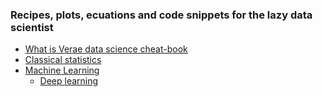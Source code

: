 ### Recipes, plots, ecuations and code snippets for the lazy data scientist


* [What is Verae data science cheat-book](README.md)
* [Classical statistics](classical-statistics.md)
* [Machine Learning](machine-learning.md)
    * [Deep learning](deep-learning.md)